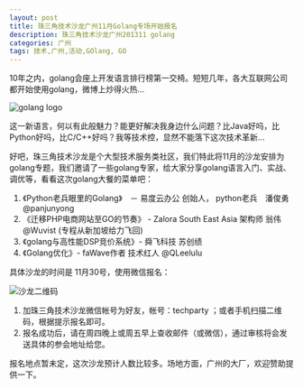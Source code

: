 ```yaml
---
layout: post
title: 珠三角技术沙龙广州11月Golang专场开始报名
description: 珠三角技术沙龙广州201311 golang
categories: 广州
tags: 技术,广州,活动,GOlang, GO
---
```


10年之内，golang会座上开发语言排行榜第一交椅。短短几年，各大互联网公司都开始使用golang，微博上炒得火热...

![golang logo](http://golang.org/doc/gopher/frontpage.png)

这一新语言，何以有此般魅力？能更好解决我身边什么问题？比Java好吗，比Python好吗，比C/C++好吗？我等技术控，显然不能落下这次技术革新...

好吧，珠三角技术沙龙是个大型技术服务类社区，我们特此将11月的沙龙安排为golang专题，我们邀请了一些golang专家，给大家分享golang语言入门、实战、调优等，看看这次golang大餐的菜单吧：

1. 《Python老兵眼里的Golang》　－ 易度云办公 创始人， python老兵　潘俊勇　@panjunyong
2. 《迁移PHP电商网站至GO的节奏》 - Zalora South East Asia 架构师 翁伟 @Wuvist (专程从新加坡给力飞回)
3. 《golang与高性能DSP竞价系统》- 舜飞科技 苏创绩
4. 《Golang优化》- faWave作者 技术红人 @QLeelulu 

具体沙龙的时间是 11月30号，使用微信报名：

![沙龙二维码](http://ww1.sinaimg.cn/large/61c18847gw1e9tzpizmjsj208c08cjs1.jpg)

1. 加珠三角技术沙龙微信帐号为好友，帐号：techparty ；或者手机扫描二维码，根据提示报名即可。
2. 报名成功后，请在周四晚上或周五早上查收邮件（或微信），通过审核将会发送具体的参会地址给您。

报名地点暂未定，这次沙龙预计人数比较多。场地方面，广州的大厂，欢迎赞助提供一下。

